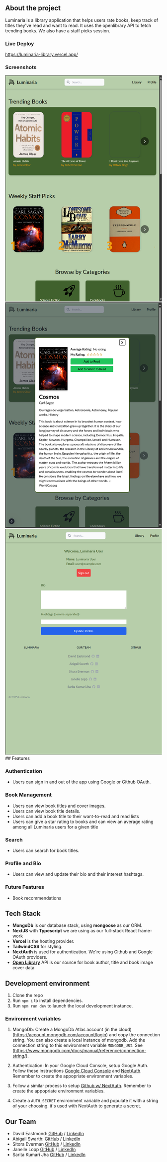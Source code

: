 ## About the project

Luminaria is a library application that helps users rate books, keep track of titles they've read and want to read. It uses the openlibrary API to fetch trending books. We also have a staff picks session.

### Live Deploy

https://luminaria-library.vercel.app/

### Screenshots

<img src="public/screenshots/img00.png" />
<img src="public/screenshots/img01.png" />
<img src="public/screenshots/img02.png" />
## Features

### Authentication

- Users can sign in and out of the app using Google or Github OAuth.

### Book Management

- Users can view book titles and cover images.
- Users can view book title details.
- Users can add a book title to their want-to-read and read lists
- Users can give a star rating to books and can view an average rating among all Luminaria users for a given title

### Search

- Users can search for book titles.

### Profile and Bio

- Users can view and update their bio and their interest hashtags.

### Future Features

- Book recommendations

## Tech Stack

- <b>MongoDb</b> is our database stack, using <b>mongoose</b> as our ORM.
- <b>NextJS</b> with <b>Typescript</b> we are using as our full-stack React frame-work
- <b>Vercel</b> is the hosting provider.
- <b>TailwindCSS</b> for styling.
- <b>NextAuth</b> is used for authentication. We're using Github and Google OAuth providers.
- <b>[Open Library](https://openlibrary.org/)</b> API is our source for book author, title and book image cover data

## Development environment

1. Clone the repo
2. Run `npm i` to install dependencies.
3. Run `npm run dev` to launch the local development instance.

### Environment variables

1. MongoDb: Create a MongoDb Atlas account (in the cloud) (https://account.mongodb.com/account/login) and copy the connection string. You can also create a local instance of mongodb. Add the connection string to this environment variable `MONGODB_URI`. See (https://www.mongodb.com/docs/manual/reference/connection-string/).

2. Authentication: In your Google Cloud Console, setup Google Auth. Follow these instructions [Google Cloud Console](https://developers.google.com/identity/protocols/oauth2) and [NextAuth](https://authjs.dev/getting-started/providers/google). Remember to create the appopriate environment variables.

3. Follow a similar process to setup [Github w/ NextAuth](https://authjs.dev/getting-started/providers/github?framework=next-js). Remember to create the appopriate environment variables.

4. Create a `AUTH_SECRET` environment variable and populate it with a string of your choosing. it's used with NextAuth to generate a secret. <br>

## Our Team

- David Eastmond: [GitHub](https://github.com/davideastmond) / [LinkedIn](https://linkedin.com/in/david-eastmond-2783ab18a)
- Abigail Swarth: [GitHub](https://github.com/abby-wankenobi) / [LinkedIn](www.linkedin.com/in/abigailswarth)
- Sitora Everman [GitHub](https://github.com/sittora) / [LinkedIn](https://www.linkedin.com/in/sitora-everman/)
- Janelle Lopp [GitHub](https://github.com/Jnicolle98) / [LinkedIn](https://www.linkedin.com/in/janelle-lopp/)
- Sarita Kumari Jha [GitHub](https://github.com/Sarita1517) / [LinkedIn](https://www.linkedin.com/in/sjhabsc/)

